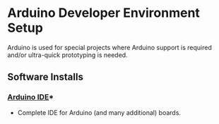 # Arduino Developer Environment Setup

Arduino is used for special projects where Arduino support is required and/or ultra-quick
prototyping is needed.

## Software Installs

### [Arduino IDE](https://www.arduino.cc/en/software)*

- Complete IDE for Arduino (and many additional) boards.
